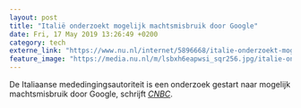 ```yaml
---
layout: post
title: "Italië onderzoekt mogelijk machtsmisbruik door Google"
date: Fri, 17 May 2019 13:26:49 +0200
category: tech
externe_link: "https://www.nu.nl/internet/5896668/italie-onderzoekt-mogelijk-machtsmisbruik-door-google.html"
feature_image: "https://media.nu.nl/m/lsbxh6eapwsi_sqr256.jpg/italie-onderzoekt-mogelijk-machtsmisbruik-door-google.jpg"
---
```


De Italiaanse mededingingsautoriteit is een onderzoek gestart naar mogelijk machtsmisbruik door Google, schrijft <a href="https://www.cnbc.com/2019/05/17/italian-regulators-launch-probe-into-google-over-abuse-of-market-dominance.html" target="_blank"><em>CNBC</em></a>.

